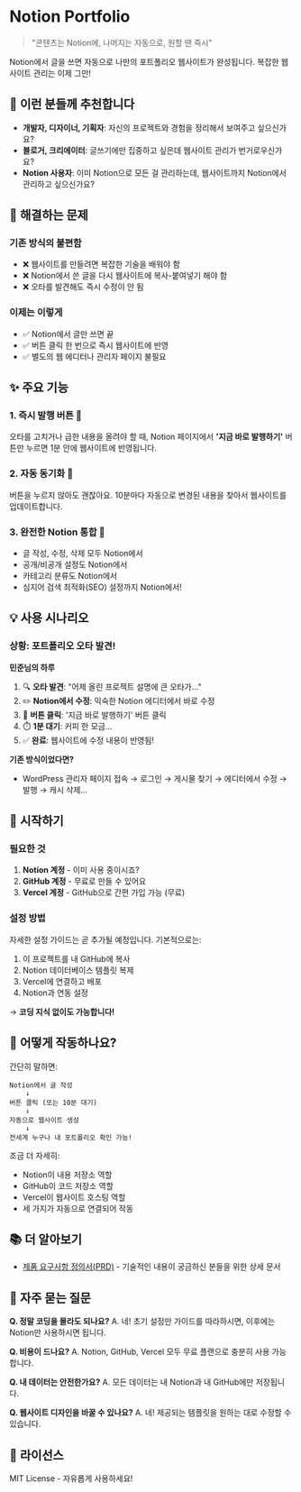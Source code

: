 # Notion Portfolio

> "콘텐츠는 Notion에, 나머지는 자동으로, 원할 땐 즉시"

Notion에서 글을 쓰면 자동으로 나만의 포트폴리오 웹사이트가 완성됩니다. 복잡한 웹사이트 관리는 이제 그만!

## 📝 이런 분들께 추천합니다

- **개발자, 디자이너, 기획자**: 자신의 프로젝트와 경험을 정리해서 보여주고 싶으신가요?
- **블로거, 크리에이터**: 글쓰기에만 집중하고 싶은데 웹사이트 관리가 번거로우신가요?
- **Notion 사용자**: 이미 Notion으로 모든 걸 관리하는데, 웹사이트까지 Notion에서 관리하고 싶으신가요?

## 🎯 해결하는 문제

### 기존 방식의 불편함

- ❌ 웹사이트를 만들려면 복잡한 기술을 배워야 함
- ❌ Notion에서 쓴 글을 다시 웹사이트에 복사-붙여넣기 해야 함
- ❌ 오타를 발견해도 즉시 수정이 안 됨

### 이제는 이렇게

- ✅ Notion에서 글만 쓰면 끝
- ✅ 버튼 클릭 한 번으로 즉시 웹사이트에 반영
- ✅ 별도의 웹 에디터나 관리자 페이지 불필요

## ✨ 주요 기능

### 1. 즉시 발행 버튼 🚀

오타를 고치거나 급한 내용을 올려야 할 때, Notion 페이지에서 **'지금 바로 발행하기'** 버튼만 누르면 1분 안에 웹사이트에 반영됩니다.

### 2. 자동 동기화 🔄

버튼을 누르지 않아도 괜찮아요. 10분마다 자동으로 변경된 내용을 찾아서 웹사이트를 업데이트합니다.

### 3. 완전한 Notion 통합 📱

- 글 작성, 수정, 삭제 모두 Notion에서
- 공개/비공개 설정도 Notion에서
- 카테고리 분류도 Notion에서
- 심지어 검색 최적화(SEO) 설정까지 Notion에서!

## 💡 사용 시나리오

### 상황: 포트폴리오 오타 발견!

**민준님의 하루**

1. 🔍 **오타 발견**: "어제 올린 프로젝트 설명에 큰 오타가..."
2. ✏️ **Notion에서 수정**: 익숙한 Notion 에디터에서 바로 수정
3. 🚀 **버튼 클릭**: '지금 바로 발행하기' 버튼 클릭
4. ⏱️ **1분 대기**: 커피 한 모금...
5. ✅ **완료**: 웹사이트에 수정 내용이 반영됨!

**기존 방식이었다면?**
- WordPress 관리자 페이지 접속 → 로그인 → 게시물 찾기 → 에디터에서 수정 → 발행 → 캐시 삭제...

## 🚀 시작하기

### 필요한 것

1. **Notion 계정** - 이미 사용 중이시죠?
2. **GitHub 계정** - 무료로 만들 수 있어요
3. **Vercel 계정** - GitHub으로 간편 가입 가능 (무료)

### 설정 방법

자세한 설정 가이드는 곧 추가될 예정입니다. 
기본적으로는:

1. 이 프로젝트를 내 GitHub에 복사
2. Notion 데이터베이스 템플릿 복제
3. Vercel에 연결하고 배포
4. Notion과 연동 설정

→ **코딩 지식 없이도 가능합니다!**

## 🎨 어떻게 작동하나요?

간단히 말하면:

```
Notion에서 글 작성 
    ↓
버튼 클릭 (또는 10분 대기)
    ↓
자동으로 웹사이트 생성
    ↓
전세계 누구나 내 포트폴리오 확인 가능!
```

조금 더 자세히:
- Notion이 내용 저장소 역할
- GitHub이 코드 저장소 역할
- Vercel이 웹사이트 호스팅 역할
- 세 가지가 자동으로 연결되어 작동

## 📚 더 알아보기

- [제품 요구사항 정의서(PRD)](./docs/PRD.md) - 기술적인 내용이 궁금하신 분들을 위한 상세 문서

## 💬 자주 묻는 질문

**Q. 정말 코딩을 몰라도 되나요?**
A. 네! 초기 설정만 가이드를 따라하시면, 이후에는 Notion만 사용하시면 됩니다.

**Q. 비용이 드나요?**
A. Notion, GitHub, Vercel 모두 무료 플랜으로 충분히 사용 가능합니다.

**Q. 내 데이터는 안전한가요?**
A. 모든 데이터는 내 Notion과 내 GitHub에만 저장됩니다.

**Q. 웹사이트 디자인을 바꿀 수 있나요?**
A. 네! 제공되는 템플릿을 원하는 대로 수정할 수 있습니다.

## 📄 라이선스

MIT License - 자유롭게 사용하세요!

